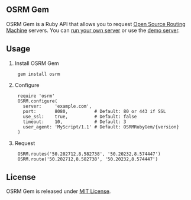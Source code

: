 ## OSRM Gem

OSRM Gem is a Ruby API that allows you to request [Open Source Routing Machine](http://project-osrm.org/) servers.
You can [run your own server](https://github.com/Project-OSRM/osrm-backend/wiki) or use the [demo server](https://github.com/Project-OSRM/osrm-backend/wiki/Api-usage-policy).

## Usage

1. Install OSRM Gem

        gem install osrm

2. Configure

        require 'osrm'
        OSRM.configure(
          server:     'example.com',
          port:       8080,          # Default: 80 or 443 if SSL
          use_ssl:    true,          # Default: false
          timeout:    10,            # Default: 3
          user_agent: 'MyScript/1.1' # Default: OSRMRubyGem/{version}
        )

3. Request

        OSRM.routes('50.202712,8.582738', '50.20232,8.574447')
        OSRM.route('50.202712,8.582738', '50.20232,8.574447')

## License

OSRM Gem is released under [MIT License](http://opensource.org/licenses/MIT).
